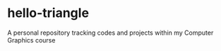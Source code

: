 # hello-triangle

A personal repository tracking codes and projects within my Computer Graphics course